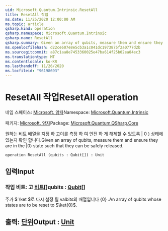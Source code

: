 ```yaml
---
uid: Microsoft.Quantum.Intrinsic.ResetAll
title: ResetAll 작업
ms.date: 11/25/2020 12:00:00 AM
ms.topic: article
qsharp.kind: operation
qsharp.namespace: Microsoft.Quantum.Intrinsic
qsharp.name: ResetAll
qsharp.summary: Given an array of qubits, measure them and ensure they are in the |0⟩ state such that they can be safely released.
ms.openlocfilehash: d22ce607e8e5cb3a1c041dc1973875f2a0777d2b
ms.sourcegitcommit: a87c1aa8e7453360025e47ba614f25b02ea84ec3
ms.translationtype: MT
ms.contentlocale: ko-KR
ms.lasthandoff: 11/26/2020
ms.locfileid: "96198693"
---
```

# <a name="resetall-operation"></a><span data-ttu-id="82d9f-102">ResetAll 작업</span><span class="sxs-lookup"><span data-stu-id="82d9f-102">ResetAll operation</span></span>

<span data-ttu-id="82d9f-103">네임 스페이스: [Microsoft. 양자](xref:Microsoft.Quantum.Intrinsic)</span><span class="sxs-lookup"><span data-stu-id="82d9f-103">Namespace: [Microsoft.Quantum.Intrinsic](xref:Microsoft.Quantum.Intrinsic)</span></span>

<span data-ttu-id="82d9f-104">패키지: [Microsoft. 양자](https://nuget.org/packages/Microsoft.Quantum.QSharp.Core)</span><span class="sxs-lookup"><span data-stu-id="82d9f-104">Package: [Microsoft.Quantum.QSharp.Core](https://nuget.org/packages/Microsoft.Quantum.QSharp.Core)</span></span>


<span data-ttu-id="82d9f-105">원하는 비트 배열을 지정 하 고이를 측정 하 여 안전 하 게 해제할 수 있도록 | 0 ⟩ 상태에 있는지 확인 합니다.</span><span class="sxs-lookup"><span data-stu-id="82d9f-105">Given an array of qubits, measure them and ensure they are in the |0⟩ state such that they can be safely released.</span></span>

```qsharp
operation ResetAll (qubits : Qubit[]) : Unit
```


## <a name="input"></a><span data-ttu-id="82d9f-106">입력</span><span class="sxs-lookup"><span data-stu-id="82d9f-106">Input</span></span>

### <a name="qubits--qubit"></a><span data-ttu-id="82d9f-107">작업 비트: 고 [비트](xref:microsoft.quantum.lang-ref.qubit)[]</span><span class="sxs-lookup"><span data-stu-id="82d9f-107">qubits : [Qubit](xref:microsoft.quantum.lang-ref.qubit)[]</span></span>

<span data-ttu-id="82d9f-108">주가 $ \ket $로 다시 설정 될 valbits의 배열입니다 {0} .</span><span class="sxs-lookup"><span data-stu-id="82d9f-108">An array of qubits whose states are to be reset to $\ket{0}$.</span></span>



## <a name="output--unit"></a><span data-ttu-id="82d9f-109">출력: [단위](xref:microsoft.quantum.lang-ref.unit)</span><span class="sxs-lookup"><span data-stu-id="82d9f-109">Output : [Unit](xref:microsoft.quantum.lang-ref.unit)</span></span>

